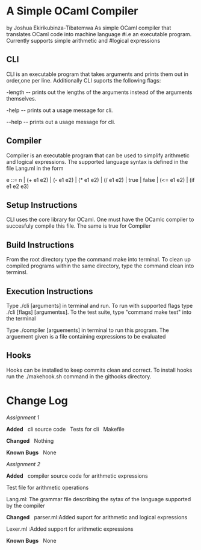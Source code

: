 # A Simple OCaml Compiler
 by Joshua Ekirikubinza-Tibatemwa
As simple OCaml compiler that translates OCaml code into machine language
#i.e an executable program.  Currently supports simple arithmetic and
#logical expressions


## CLI
CLI is an executable program that takes arguments and prints them out in order,one per line. 
Additionally CLI suports the following flags:

-length -- prints out the lengths of the arguments instead of the arguments
themselves.

-help -- prints out a usage message for cli.

--help -- prints out a usage message for cli.

## Compiler
Compiler is an executable program that can be used to simplify arithmetic
and logical expressions. The supported language syntax is defined in the
file Lang.ml in the form

e ::= n | (+ e1 e2) | (- e1 e2) | (* e1 e2) | (/ e1 e2)
    | true | false | (<= e1 e2) | (if e1 e2 e3)


## Setup Instructions
CLI uses the core library for OCaml. One must have the OCamlc compiler to succesfuly compile this file.
The same is true for Compiler

## Build Instructions
 From the root directory type the command make into terminal. To clean up compiled programs within the same directory, type the command clean into terminsl.

## Execution Instructions
Type ./cli  [arguments] in terminal and run. To run with supported flags
type ./cli [flags] [argumentss].  To the test suite, type "command make
test" into the terminal

Type ./compiler [arguements] in terminal to run this program. The arguement
given is a file containing expressions to be evaluated

## Hooks
Hooks can be installed to keep commits clean and correct. To install hooks run the ./makehook.sh command in the githooks directory.



# Change Log  
*Assignment 1*  

**Added**  
 cli source code  
 Tests for cli   
 Makefile  

**Changed**  
Nothing  

**Known Bugs**  
None  

*Assignment 2*  

**Added**  
compiler source code for arithmetic expressions
 
Test file for arithmetic operations
 
Lang.ml: The grammar file describing the sytax of the language supported by the compiler 

**Changed**  
parser.ml:Added suport for arithmetic and logical expressions

Lexer.ml :Added support for arithmetic expressions



**Known Bugs**  
None  

